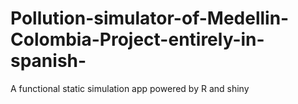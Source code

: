 # Pollution-simulator-of-Medellin-Colombia-Project-entirely-in-spanish-
A functional static simulation app powered by R and shiny
